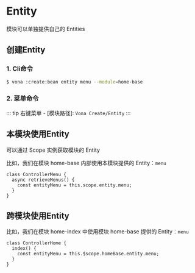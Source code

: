 # Entity

模块可以单独提供自己的 Entities

## 创建Entity

### 1. Cli命令

``` bash
$ vona :create:bean entity menu --module=home-base
```

### 2. 菜单命令

::: tip
右键菜单 - [模块路径]: `Vona Create/Entity`
:::

## 本模块使用Entity

可以通过 Scope 实例获取模块的 Entity

比如，我们在模块 home-base 内部使用本模块提供的 Entity：`menu`

```typescript{3}
class ControllerMenu {
  async retrieveMenus() {
    const entityMenu = this.scope.entity.menu;
  }
}
```

## 跨模块使用Entity

比如，我们在模块 home-index 中使用模块 home-base 提供的 Entity：`menu`

```typescript{3}
class ControllerHome {
  index() {
    const entityMenu = this.$scope.homeBase.entity.menu;
  }
}
```
